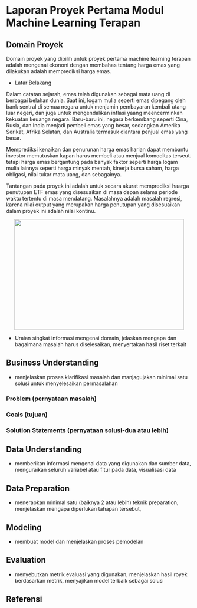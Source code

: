 # Laporan Proyek Pertama Modul Machine Learning Terapan

## Domain Proyek
Domain proyek yang dipilih untuk proyek pertama machine learning terapan adalah mengenai ekononi dengan membahas tentang harga emas yang dilakukan adalah memprediksi harga emas.

- Latar Belakang

Dalam catatan sejarah, emas telah digunakan sebagai mata uang di berbagai belahan dunia. Saat ini, logam mulia seperti emas dipegang oleh bank sentral di semua negara untuk menjamin pembayaran kembali utang luar negeri, dan juga untuk mengendalikan inflasi yaang meencerminkan kekuatan keuanga negara. Baru-baru ini, negara berkembang seperti Cina, Rusia, dan India menjadi pembeli emas yang besar, sedangkan Amerika Serikat, Afrika Selatan, dan Australia termasuk diantara penjual emas yang besar.

Memprediksi kenaikan dan penurunan harga emas harian dapat membantu investor memutuskan kapan harus membeli atau menjual komoditas terseut. tetapi harga emas bergantung pada banyak faktor seperti harga logam mulia lainnya seperti harga minyak mentah, kinerja bursa saham, harga obligasi, nilai tukar mata uang, dan sebagainya. 

Tantangan pada proyek ini adalah untuk secara akurat memprediksi haarga penutupan ETF emas yang disesuaikan di masa depan selama periode waktu tertentu di masa mendatang. Masalahnya adalah masalah regresi, karena nilai output yang merupakan harga penutupan yang disesuaikan dalam proyek ini adalah nilai kontinu.

<p align="center">
  <img width="460" height="300" src="https://user-images.githubusercontent.com/68459186/138650396-7b5242eb-4287-4b70-af33-ab6465db02e1.png">
</p>

- Uraian singkat informasi mengenai domain, jelaskan mengapa dan bagaimana masalah harus diselesaikan, menyertakan hasil riset terkait

## Business Understanding
- menjelaskan proses klarifikasi masalah dan manjagujakan minimal satu solusi untuk menyelesaikan permasalahan

### Problem (pernyataan masalah)
### Goals (tujuan)
### Solution Statements (pernyataan solusi-dua atau lebih)

## Data Understanding
- memberikan informasi mengenai data yang digunakan dan sumber data, menguraikan seluruh variabel atau fitur pada data, visualisasi data

## Data Preparation
- menerapkan minimal satu (baiknya 2 atau lebih) teknik preparation, menjelaskan mengapa diperlukan tahapan tersebut, 

## Modeling
- membuat model dan menjelaskan proses pemodelan

## Evaluation
- menyebutkan metrik evaluasi yang digunakan, menjelaskan hasil royek berdasarkan metrik, menyajikan model terbaik sebagai solusi

## Referensi
